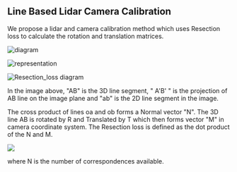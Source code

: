 ## Line Based Lidar Camera Calibration
We propose a lidar and camera calibration method which uses Resection loss to calculate the rotation and translation matrices.  

![diagram](https://drive.google.com/uc?export=view&id=1WWuaMlYl_rD1BXUh1Utm3mnFUZhKcOJ6)

![representation](https://drive.google.com/file/d/1FuLiLvGS6lB9LSbDOXE--23f4Wl1foXn/view?usp=sharing)

![Resection_loss diagram](https://user-images.githubusercontent.com/20353960/113435378-4694cd80-9400-11eb-892b-904641794cd8.png)

In the image above, "AB" is the 3D line segment, " A'B' " is the projection of AB line on the image plane and "ab" is the 2D line segment in the image.

The cross product of lines oa and ob forms a Normal vector "N". The 3D line AB is rotated by R and Translated by T which then forms vector "M" in camera coordinate system. The Resection loss is defined as the dot product of the N and M. 

![](https://drive.google.com/uc?export=view&id=1LvHcWJZlXorP54SF5at6lRwebdqZF0JY)

where N is the number of correspondences available.
